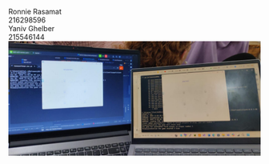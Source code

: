 Ronnie Rasamat <br/>
216298596<br/>
Yaniv Ghelber<br/>
215546144<br/>
![two_laptops](two_laptops.jpg)